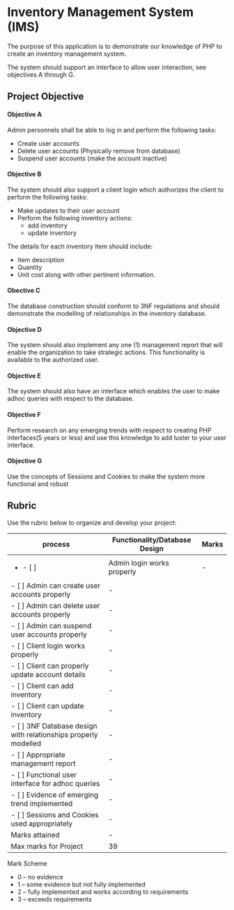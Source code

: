 # Inventory Management System (IMS)

The purpose of this application is to demonstrate our knowledge of PHP to create an inventory management system. 

The system should support an interface to allow user interaction, see objectives A through G.  

## Project Objective

#### Objective A 
Admin personnels shall be able to log in and perform the following tasks:
* Create user accounts
* Delete user accounts (Physically remove from database)
* Suspend user accounts (make the account inactive)

 #### Objective B
The system should also support a client login which authorizes the client to perform the following tasks:
* Make updates to their user account
* Perform the following inventory actions: 
    * add inventory
    * update inventory

The details for each inventory item should include:
* Item description 
* Quantity
* Unit cost along with other pertinent information.

#### Obective C
The database construction should conform to 3NF regulations and should demonstrate the modelling of relationships in the inventory database.

#### Objective D
The system should also implement any one (1) management report that will enable the organization to take strategic actions. This functionality is available to the authorized user.

#### Objective E
The system should also have an interface which enables the user to make adhoc queries with respect to the database.

#### Objective F
Perform research on any emerging trends with respect to creating PHP interfaces(5 years or less) and use this knowledge to add luster to your user interface.
#### Objective G
Use the concepts of Sessions and Cookies to make the system more functional and robust
 
## Rubric

Use the rubric below to organize and develop your project:

process | Functionality/Database Design                                   | Marks
--------| --------------------------------------------------------| ------
<ul><li>- [ ]</li></ul>   | Admin login works properly                                | -
- [ ] Admin can create user accounts properly                   | -
- [ ] Admin can delete user accounts properly                   | -
- [ ] Admin can suspend user accounts properly                  | -
- [ ] Client login works properly                               | -
- [ ] Client can properly update account details                | -
- [ ] Client can add inventory                                  | - 
- [ ] Client can update inventory                               | - 
- [ ] 3NF Database design with relationships properly  modelled | -
- [ ] Appropriate management report                             | -
- [ ] Functional user interface for adhoc queries               | -
- [ ] Evidence of emerging trend implemented                    | -
- [ ] Sessions and Cookies used appropriately                   | -
Marks attained                                                  | -
Max marks for Project                                           | 39

Mark Scheme
* 0 – no evidence
* 1 – some evidence but not fully implemented
* 2 – fully implemented and works according to requirements
* 3 – exceeds requirements
